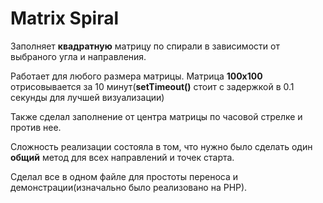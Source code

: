# Matrix Spiral

Заполняет **квадратную** матрицу по спирали в зависимости от выбраного угла и направления. 

Работает для любого размера матрицы. Матрица **100х100** отрисовывается за 10 минут(**setTimeout()** стоит с задержкой в 0.1 секунды для лучшей визуализации)

Также сделал заполнение от центра матрицы по часовой стрелке и против нее.

Сложность реализации состояла в том, что нужно было сделать один **общий** метод для всех направлений и точек старта.

Сделал все в одном файле для простоты переноса и демонстрации(изначально было реализовано на РНР).
